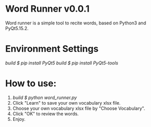 # Word Runner v0.0.1

Word runner is a simple tool to recite words, based on Python3 and PyQt5.15.2.

# Environment Settings
*build $ pip install PyQt5*
*build $ pip install PyQt5-tools*

# How to use:
1. *build $ python word_runner.py*
2. Click "Learn" to save your own vocabulary xlsx file.
3. Choose your own vocabulary xlsx file by "Choose Vocabulary".
4. Click "OK" to review the words.
5. Enjoy.

